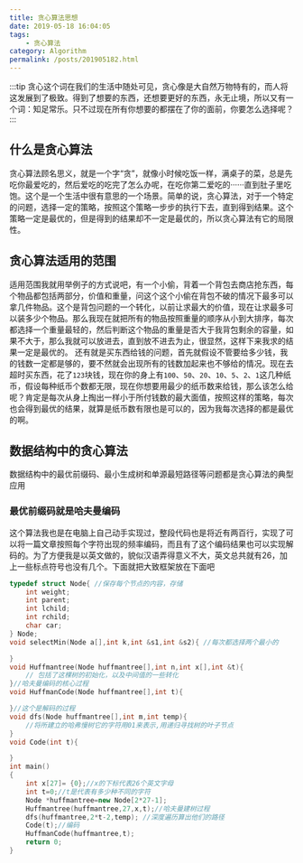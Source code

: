 ```yaml
---
title: 贪心算法思想
date: 2019-05-18 16:04:05
tags: 
    - 贪心算法
category: Algorithm
permalink: /posts/201905182.html
---
```


:::tip
贪心这个词在我们的生活中随处可见，贪心像是大自然万物特有的，而人将这发展到了极致。得到了想要的东西，还想要更好的东西，永无止境，所以又有一个词：知足常乐。只不过现在所有你想要的都摆在了你的面前，你要怎么选择呢？
:::

<!-- more -->

## 什么是贪心算法
贪心算法顾名思义，就是一个字“贪”，就像小时候吃饭一样，满桌子的菜，总是先吃你最爱吃的，然后爱吃的吃完了怎么办呢，在吃你第二爱吃的······直到肚子里吃饱。这个是一个生活中很有意思的一个场景。简单的说，贪心算法，对于一个特定的问题，选择一定的策略，按照这个策略一步步的执行下去，直到得到结果。这个策略一定是最优的，但是得到的结果却不一定是最优的，所以贪心算法有它的局限性。

## 贪心算法适用的范围
适用范围我就用举例子的方式说吧，有一个小偷，背着一个背包去商店抢东西，每个物品都包括两部分，价值和重量，问这个这个小偷在背包不破的情况下最多可以拿几件物品。这个是背包问题的一个转化，以前让求最大的价值，现在让求最多可以装多少个物品。那么我现在就把所有的物品按照重量的顺序从小到大排序，每次都选择一个重量最轻的，然后判断这个物品的重量是否大于我背包剩余的容量，如果不大于，那么我就可以放进去，直到放不进去为止，很显然，这样下来我求的结果一定是最优的。
还有就是买东西给钱的问题，首先就假设不管要给多少钱，我的钱数一定都是够的，要不然就会出现所有的钱数加起来也不够给的情况。现在去超时买东西，花了`123`块钱，现在你的身上有`100`、`50`、`20`、`10`、`5`、`2`、`1`这几种纸币，假设每种纸币个数都无限，现在你想要用最少的纸币数来给钱，那么该怎么给呢？肯定是每次从身上掏出一样小于所付钱数的最大面值，按照这样的策略，每次也会得到最优的结果，就算是纸币数有限也是可以的，因为我每次选择的都是最优的啊。

## 数据结构中的贪心算法
数据结构中的最优前缀码、最小生成树和单源最短路径等问题都是贪心算法的典型应用
### 最优前缀码就是哈夫曼编码
这个算法我也是在电脑上自己动手实现过，整段代码也是将近有两百行，实现了可以将一篇文章按照每个字符出现的频率编码，而且有了这个编码结果也可以实现解码的。为了方便我是以英文做的，貌似汉语弄得意义不大，英文总共就有26，加上一些标点符号也没有几个。下面就把大致框架放在下面吧
```cpp
typedef struct Node{ //保存每个节点的内容，存储
    int weight;
    int parent;
    int lchild;
    int rchild;
    char car;
} Node;
void selectMin(Node a[],int k,int &s1,int &s2){ //每次都选择两个最小的

}
void Huffmantree(Node huffmantree[],int n,int x[],int &t){
    // 包括了这棵树的初始化，以及中间值的一些转化
}//哈夫曼编码的核心过程
void HuffmanCode(Node huffmantree[],int t){

}//这个是解码的过程
void dfs(Node huffmantree[],int m,int temp){
    //将所建立的哈弗慢树它的字符用01来表示,用递归寻找树的叶子节点
}   
void Code(int t){

}
int main()
{
    int x[27]= {0};//x的下标代表26个英文字母
    int t=0;//t是代表有多少种不同的字符
    Node *huffmantree=new Node[2*27-1];
    Huffmantree(huffmantree,27,x,t);//哈夫曼建树过程
    dfs(huffmantree,2*t-2,temp); //深度遍历算出他们的路径
    Code(t);//编码
    HuffmanCode(huffmantree,t);
    return 0;
}
```
